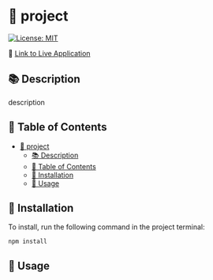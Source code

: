 # 📝 project
[![License: MIT](https://img.shields.io/badge/License-MIT-yellow.svg)](https://opensource.org/licenses/MIT)

📌 [Link to Live Application](https://fakeurl.com)


## 📚 Description
description

## 📖 Table of Contents

- [📝 project](#-project)
  - [📚 Description](#-description)
  - [📖 Table of Contents](#-table-of-contents)
  - [💾 Installation](#-installation)
  - [🤝 Usage](#-usage)

## 💾 Installation
To install, run the following command in the project terminal:
```
npm install
```

## 🤝 Usage




